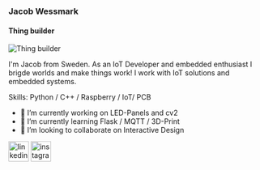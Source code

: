 ### Jacob Wessmark
#### Thing builder
![Thing builder](https://i.postimg.cc/1XmHxcwT/banner.png)

I'm Jacob from Sweden. 
As an IoT Developer and embedded enthusiast I brigde worlds and make things work! 
I work with IoT solutions and embedded systems. 

Skills: Python / C++ / Raspberry / IoT/ PCB 

- 🔭 I’m currently working on LED-Panels and cv2 
- 🌱 I’m currently learning Flask / MQTT / 3D-Print 
- 👯 I’m looking to collaborate on Interactive Design 


[<img src='https://cdn.jsdelivr.net/npm/simple-icons@3.0.1/icons/linkedin.svg' alt='linkedin' height='40'>](https://www.linkedin.com/in/jacob-wessmark-a00063249/)  [<img src='https://cdn.jsdelivr.net/npm/simple-icons@3.0.1/icons/instagram.svg' alt='instagram' height='40'>](https://www.instagram.com/jacobwessmark/)  

